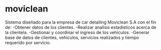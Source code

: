 # moviclean
Sistema diseñado para la empresa de car detailing Moviclean S.A con el fin de:
  -Obtener datos de los clientes.
  -Realizar analisis estadisticos acerca de la clientela.
  -Gestionar y coordinar el ingreso de los vehiculos.
  -Generar base de datos de clientes, vehiculos, servicios realizados y tiempo requerido por servicio.
